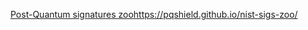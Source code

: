 [Post-Quantum signatures zoo](https://pqshield.github.io/nist-sigs-zoo/)https://pqshield.github.io/nist-sigs-zoo/
